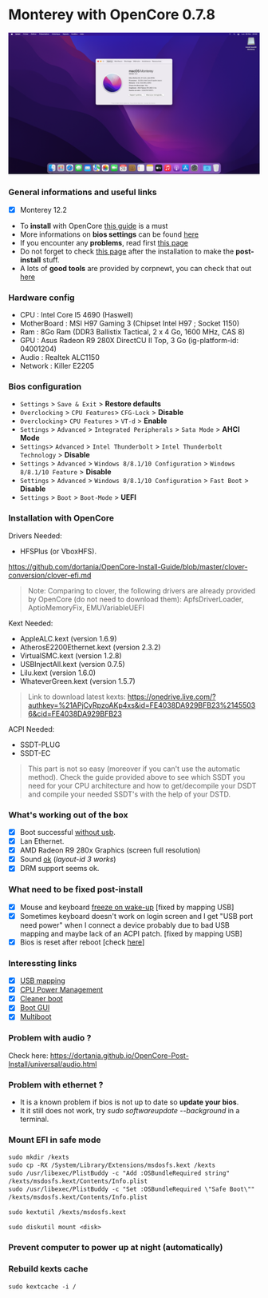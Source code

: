 # Monterey with OpenCore 0.7.8

![desktop](/monterey.png)

### General informations and useful links

- [x] Monterey 12.2

- To **install** with OpenCore [this guide](https://dortania.github.io/OpenCore-Install-Guide/) is a must 
- More informations on **bios settings** can be found [here](https://dortania.github.io/OpenCore-Install-Guide/config.plist/haswell.html#intel-bios-settings)    
- If you encounter any **problems**, read first [this page](https://dortania.github.io/OpenCore-Install-Guide/troubleshooting/troubleshooting.html)    
- Do not forget to check [this page](https://dortania.github.io/OpenCore-Post-Install) after the installation to make the **post-install** stuff.        
- A lots of **good tools** are provided by corpnewt, you can check that out [here](https://github.com/corpnewt)   

### Hardware config 
- CPU : Intel Core I5 4690 (Haswell)   
- MotherBoard : MSI H97 Gaming 3 (Chipset Intel H97 ; Socket 1150)   
- Ram : 8Go Ram (DDR3 Ballistix Tactical, 2 x 4 Go, 1600 MHz, CAS 8)    
- GPU : Asus Radeon R9 280X DirectCU II Top, 3 Go (ig-platform-id: 04001204)         
- Audio : Realtek ALC1150  
- Network : Killer E2205   

### Bios configuration
- `Settings` > `Save & Exit` > **Restore defaults**   
- `Overclocking` > `CPU Features`> `CFG-Lock` > **Disable**    
- `Overclocking`> `CPU Features` > `VT-d` > **Enable**     
- `Settings` > `Advanced` > `Integrated Peripherals` > `Sata Mode` > **AHCI Mode**    
- `Settings`> `Advanced` > `Intel Thunderbolt` > `Intel Thunderbolt Technology` > **Disable**    
- `Settings` > `Advanced` > `Windows 8/8.1/10 Configuration` > `Windows 8/8.1/10 Feature` > **Disable**       
- `Settings` > `Advanced` > `Windows 8/8.1/10 Configuration` > `Fast Boot` > **Disable**     
- `Settings` > `Boot` > `Boot-Mode` > **UEFI**    

### Installation with OpenCore

Drivers Needed:     
- HFSPlus (or VboxHFS).        

https://github.com/dortania/OpenCore-Install-Guide/blob/master/clover-conversion/clover-efi.md    

> Note: Comparing to clover, the following drivers are already provided by OpenCore (do not need to download them): ApfsDriverLoader, AptioMemoryFix, EMUVariableUEFI

Kext Needed:     
- AppleALC.kext (version 1.6.9)    
- AtherosE2200Ethernet.kext (version 2.3.2)    
- VirtualSMC.kext (version 1.2.8)    
- USBInjectAll.kext (version 0.7.5)    
- Lilu.kext (version 1.6.0)
- WhateverGreen.kext (version 1.5.7)     

> Link to download latest kexts: https://onedrive.live.com/?authkey=%21APjCyRpzoAKp4xs&id=FE4038DA929BFB23%21455036&cid=FE4038DA929BFB23    

ACPI Needed:
- SSDT-PLUG
- SSDT-EC

> This part is not so easy (moreover if you can't use the automatic method). Check the guide provided above to see which SSDT you need for your CPU architecture and how to get/decompile your DSDT and compile your needed SSDT's with the help of your DSTD.  

### What's working out of the box

- [x] Boot successful [without usb](https://dortania.github.io/OpenCore-Post-Install/universal/oc2hdd.html).   
- [x] Lan Ethernet.   
- [x] AMD Radeon R9 280x Graphics (screen full resolution)
- [x] Sound [ok](https://dortania.github.io/OpenCore-Post-Install/universal/audio.html) (_layout-id 3 works_)
- [x] DRM support seems ok.   

### What need to be fixed post-install
- [x] Mouse and keyboard [freeze on wake-up](https://dortania.github.io/OpenCore-Post-Install/universal/sleep.html) [fixed by mapping USB]
- [x] Sometimes keyboard doesn't work on login screen and I get "USB port need power" when I connect a device probably due to bad USB mapping and maybe lack of an ACPI patch. [fixed by mapping USB]
- [x] Bios is reset after reboot [check [here](https://dortania.github.io/OpenCore-Install-Guide/troubleshooting/troubleshooting.html#bios-reset-or-sent-into-safemode-after-reboot-shutdown)] 

### Interessting links
- [x] [USB mapping](https://dortania.github.io/OpenCore-Post-Install/usb/#macos-and-the-15-port-limit)
- [x] [CPU Power Management](https://dortania.github.io/OpenCore-Post-Install/universal/pm.html#enabling-x86platformplugin)
- [x] [Cleaner boot](https://dortania.github.io/OpenCore-Post-Install/cosmetic/verbose.html#macos-decluttering)
- [x] [Boot GUI](https://dortania.github.io/OpenCore-Post-Install/cosmetic/gui.html#setting-up-boot-chime-with-audiodxe)
- [x] [Multiboot](https://dortania.github.io/OpenCore-Post-Install/multiboot/bootstrap.html#preparation)

### Problem with audio ?
Check here: https://dortania.github.io/OpenCore-Post-Install/universal/audio.html             

### Problem with ethernet ?
- It is a known problem if bios is not up to date so **update your bios**.    
- It it still does not work, try _sudo softwareupdate --background_ in a terminal.    

### Mount EFI in safe mode
```
sudo mkdir /kexts                
sudo cp -RX /System/Library/Extensions/msdosfs.kext /kexts
sudo /usr/libexec/PlistBuddy -c "Add :OSBundleRequired string" /kexts/msdosfs.kext/Contents/Info.plist
sudo /usr/libexec/PlistBuddy -c "Set :OSBundleRequired \"Safe Boot\"" /kexts/msdosfs.kext/Contents/Info.plist
```

```
sudo kextutil /kexts/msdosfs.kext
```

```
sudo diskutil mount <disk>
```

### Prevent computer to power up at night (automatically)

### Rebuild kexts cache
```
sudo kextcache -i /
```
